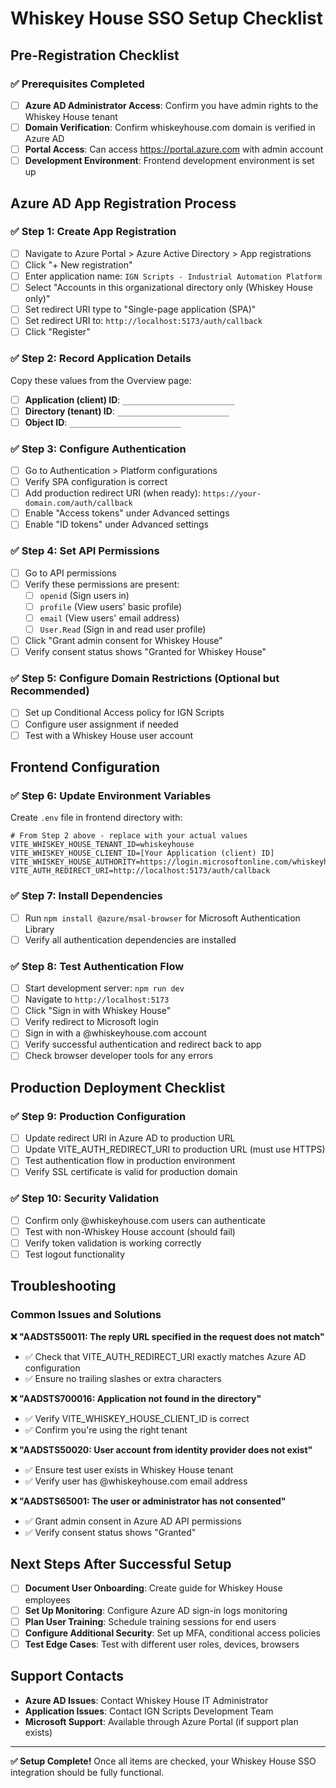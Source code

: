 # Whiskey House SSO Setup Checklist

## Pre-Registration Checklist

### ✅ Prerequisites Completed
- [ ] **Azure AD Administrator Access**: Confirm you have admin rights to the Whiskey House tenant
- [ ] **Domain Verification**: Confirm whiskeyhouse.com domain is verified in Azure AD
- [ ] **Portal Access**: Can access https://portal.azure.com with admin account
- [ ] **Development Environment**: Frontend development environment is set up

## Azure AD App Registration Process

### ✅ Step 1: Create App Registration
- [ ] Navigate to Azure Portal > Azure Active Directory > App registrations
- [ ] Click "+ New registration"
- [ ] Enter application name: `IGN Scripts - Industrial Automation Platform`
- [ ] Select "Accounts in this organizational directory only (Whiskey House only)"
- [ ] Set redirect URI type to "Single-page application (SPA)"
- [ ] Set redirect URI to: `http://localhost:5173/auth/callback`
- [ ] Click "Register"

### ✅ Step 2: Record Application Details
Copy these values from the Overview page:
- [ ] **Application (client) ID**: `_________________________`
- [ ] **Directory (tenant) ID**: `_________________________`
- [ ] **Object ID**: `_________________________`

### ✅ Step 3: Configure Authentication
- [ ] Go to Authentication > Platform configurations
- [ ] Verify SPA configuration is correct
- [ ] Add production redirect URI (when ready): `https://your-domain.com/auth/callback`
- [ ] Enable "Access tokens" under Advanced settings
- [ ] Enable "ID tokens" under Advanced settings

### ✅ Step 4: Set API Permissions
- [ ] Go to API permissions
- [ ] Verify these permissions are present:
  - [ ] `openid` (Sign users in)
  - [ ] `profile` (View users' basic profile)
  - [ ] `email` (View users' email address)
  - [ ] `User.Read` (Sign in and read user profile)
- [ ] Click "Grant admin consent for Whiskey House"
- [ ] Verify consent status shows "Granted for Whiskey House"

### ✅ Step 5: Configure Domain Restrictions (Optional but Recommended)
- [ ] Set up Conditional Access policy for IGN Scripts
- [ ] Configure user assignment if needed
- [ ] Test with a Whiskey House user account

## Frontend Configuration

### ✅ Step 6: Update Environment Variables
Create `.env` file in frontend directory with:

```env
# From Step 2 above - replace with your actual values
VITE_WHISKEY_HOUSE_TENANT_ID=whiskeyhouse
VITE_WHISKEY_HOUSE_CLIENT_ID=[Your Application (client) ID]
VITE_WHISKEY_HOUSE_AUTHORITY=https://login.microsoftonline.com/whiskeyhouse.com
VITE_AUTH_REDIRECT_URI=http://localhost:5173/auth/callback
```

### ✅ Step 7: Install Dependencies
- [ ] Run `npm install @azure/msal-browser` for Microsoft Authentication Library
- [ ] Verify all authentication dependencies are installed

### ✅ Step 8: Test Authentication Flow
- [ ] Start development server: `npm run dev`
- [ ] Navigate to `http://localhost:5173`
- [ ] Click "Sign in with Whiskey House"
- [ ] Verify redirect to Microsoft login
- [ ] Sign in with a @whiskeyhouse.com account
- [ ] Verify successful authentication and redirect back to app
- [ ] Check browser developer tools for any errors

## Production Deployment Checklist

### ✅ Step 9: Production Configuration
- [ ] Update redirect URI in Azure AD to production URL
- [ ] Update VITE_AUTH_REDIRECT_URI to production URL (must use HTTPS)
- [ ] Test authentication flow in production environment
- [ ] Verify SSL certificate is valid for production domain

### ✅ Step 10: Security Validation
- [ ] Confirm only @whiskeyhouse.com users can authenticate
- [ ] Test with non-Whiskey House account (should fail)
- [ ] Verify token validation is working correctly
- [ ] Test logout functionality

## Troubleshooting

### Common Issues and Solutions

**❌ "AADSTS50011: The reply URL specified in the request does not match"**
- ✅ Check that VITE_AUTH_REDIRECT_URI exactly matches Azure AD configuration
- ✅ Ensure no trailing slashes or extra characters

**❌ "AADSTS700016: Application not found in the directory"**
- ✅ Verify VITE_WHISKEY_HOUSE_CLIENT_ID is correct
- ✅ Confirm you're using the right tenant

**❌ "AADSTS50020: User account from identity provider does not exist"**
- ✅ Ensure test user exists in Whiskey House tenant
- ✅ Verify user has @whiskeyhouse.com email address

**❌ "AADSTS65001: The user or administrator has not consented"**
- ✅ Grant admin consent in Azure AD API permissions
- ✅ Verify consent status shows "Granted"

## Next Steps After Successful Setup

- [ ] **Document User Onboarding**: Create guide for Whiskey House employees
- [ ] **Set Up Monitoring**: Configure Azure AD sign-in logs monitoring
- [ ] **Plan User Training**: Schedule training sessions for end users
- [ ] **Configure Additional Security**: Set up MFA, conditional access policies
- [ ] **Test Edge Cases**: Test with different user roles, devices, browsers

## Support Contacts

- **Azure AD Issues**: Contact Whiskey House IT Administrator
- **Application Issues**: Contact IGN Scripts Development Team
- **Microsoft Support**: Available through Azure Portal (if support plan exists)

---

**✅ Setup Complete!**
Once all items are checked, your Whiskey House SSO integration should be fully functional.
